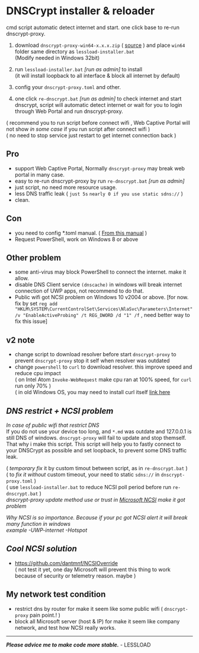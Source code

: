 # DNSCrypt installer & reloader

cmd script automatic detect internet and start. one click base to re-run dnscrypt-proxy.

1. download `dnscrypt-proxy-win64-x.x.x.zip` ( [source](https://github.com/DNSCrypt/dnscrypt-proxy/releases/) ) and place `win64` folder same directory as `lessload-installer.bat`<br/> (Modify needed in Windows 32bit)

2. run `lessload-installer.bat` _[run as admin]_ to install <br/>(it will install loopback to all interface & block all internet by default)

3. config your `dnscrypt-proxy.toml` and other.

4. one click `re-dnscrypt.bat` _[run as admin]_ to check internet and start dnscrypt, script will automatic detect internet or wait for you to login through Web Portal and run dnscrypt-proxy.

( recommend you to run script before connect wifi , Web Captive Portal will not show _in some case_ if you run script after connect wifi )<br/>
( no need to stop service just restart to get internet connection back )



## Pro
- support Web Captive Portal, Normally `dnscrypt-proxy` may break web portal in many case.
- easy to re-run dnscrypt-proxy by run `re-dnscrypt.bat` _[run as admin]_
- just script, no need more resource usage.
- less DNS traffic leak ( `just 5s` `nearly 0 if you use static sdns://` )
- clean.

## Con
- you need to config *.toml manual. ( [From this manual](https://github.com/DNSCrypt/dnscrypt-proxy/wiki/Configuration) )
- Request PowerShell, work on Windows 8 or above

## Other problem
- some anti-virus may block PowerShell to connect the internet. make it allow.
- disable DNS Client service `(dnscache)` in windows will break internet connection of UWP apps, not recommend to do that.
- Public wifi got NCSI problem on Windows 10 v2004 or above. [for now. fix by set `reg add "HKLM\SYSTEM\CurrentControlSet\Services\NlaSvc\Parameters\Internet" /v "EnableActiveProbing" /t REG_DWORD /d "1" /f` , need better way to fix this issue]

## v2 note
- change script to download resolver before start `dnscrypt-proxy` to prevent `dnscrypt-proxy` stop it self when resolver was outdated
- change `powershell` to `curl` to download resolver. this improve speed and reduce cpu impact<br/>
  ( on Intel Atom `Invoke-WebRequest` make cpu ran at 100% speed, for `curl` run only 70% )<br/>
  ( in old Windows OS, you may need to install curl itself [link here](https://curl.haxx.se/windows/)
  
## _DNS restrict + NCSI problem_
_In case of public wifi that restrict DNS_<br/>
If you do not use your device too long, and `*.md` was outdate and 127.0.0.1 is still DNS of windows.
`dnscrypt-proxy` will fail to update and stop themself. That why i make this script.
This script will help you to fastly connect to your DNSCrypt as possible and set loopback, to prevent some DNS traffic leak.

  ( _temporary fix_ it by custom timout between script, as in `re-dnscrypt.bat` )<br/>
  ( to _fix it without_ custom timeout, your need to static `sdns://` in `dnscrypt-proxy.toml` )<br/>
  ( use `lessload-installer.bat` to reduce NCSI poll period before run `re-dnscrypt.bat` )<br/>
  _dnscrypt-proxy update method use or trust in [Microsoft NCSI](https://answers.microsoft.com/en-us/windows/forum/windows_10-networking/network-connection-status-indicator-ncsi-showing/02664ddf-4eac-449a-8318-bdae1a5bad3d) make it got problem_<br/>

_Why NCSI is so importance. Because if your pc got NCSI alert it will break many function in windows <br/>example -UWP-internet -Hotspot_

## _Cool NCSI solution_
- https://github.com/dantmnf/NCSIOverride <br/>( not test it yet, one day Microsoft will prevent this thing to work because of security or telemetry reason. maybe )

## My network test condition
- restrict dns by router for make it seem like some public wifi ( `dnscrypt-proxy` pain point.! )
- block all Microsoft server (host & IP) for make it seem like company network, and test how NCSI really works.

-----------------------------------------
***Please advice me to make code more stable.***  - LESSLOAD
